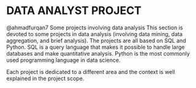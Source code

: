 DATA ANALYST PROJECT
====================
@ahmadfurqan7
Some projects involving data analysis This section is devoted to some projects in data analysis (involving data mining, data aggregation, and brief analysis). The projects are all based on SQL and Python. SQL is a query language that makes it possible to handle large databases and make quantitative analysis. Python is the most commonly used programming language in data science.

Each project is dedicated to a different area and the context is well explained in the project scope.
